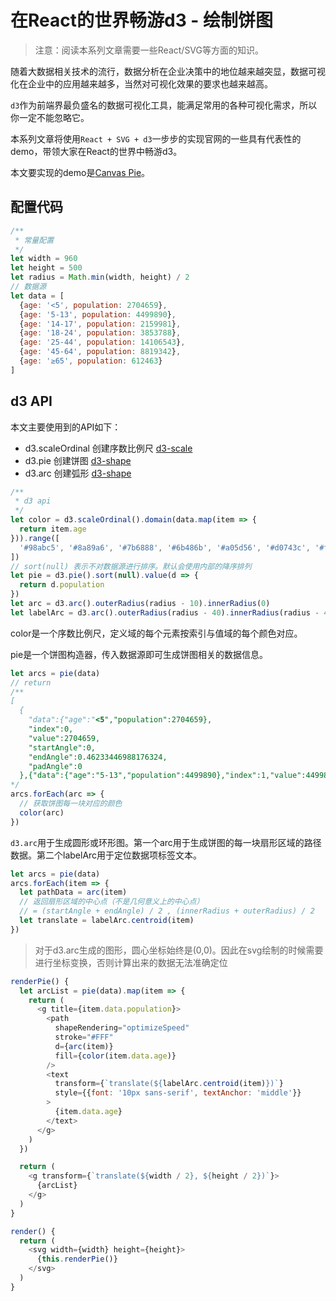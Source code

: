 # 在React的世界畅游d3 - 绘制饼图

> 注意：阅读本系列文章需要一些React/SVG等方面的知识。

随着大数据相关技术的流行，数据分析在企业决策中的地位越来越突显，数据可视化在企业中的应用越来越多，当然对可视化效果的要求也越来越高。

`d3`作为前端界最负盛名的数据可视化工具，能满足常用的各种可视化需求，所以你一定不能忽略它。

本系列文章将使用`React + SVG + d3`一步步的实现官网的一些具有代表性的demo，带领大家在React的世界中畅游d3。

本文要实现的demo是[Canvas Pie](http://bl.ocks.org/mbostock/0533f44f2cfabecc5e3a)。

## 配置代码

```js
/**
 * 常量配置
 */
let width = 960
let height = 500
let radius = Math.min(width, height) / 2
// 数据源
let data = [
  {age: '<5', population: 2704659},
  {age: '5-13', population: 4499890},
  {age: '14-17', population: 2159981},
  {age: '18-24', population: 3853788},
  {age: '25-44', population: 14106543},
  {age: '45-64', population: 8819342},
  {age: '≥65', population: 612463}
]
```

## d3 API

本文主要使用到的API如下：

- d3.scaleOrdinal 创建序数比例尺 [d3-scale](https://github.com/simongfxu/simongfxu.github.com/blob/master/d3-explorer/api/d3-scale.md)
- d3.pie 创建饼图 [d3-shape](https://github.com/simongfxu/simongfxu.github.com/blob/master/d3-explorer/api/d3-shape.md)
- d3.arc 创建弧形 [d3-shape](https://github.com/simongfxu/simongfxu.github.com/blob/master/d3-explorer/api/d3-shape.md)

```js
/**
 * d3 api
 */
let color = d3.scaleOrdinal().domain(data.map(item => {
  return item.age
})).range([
  '#98abc5', '#8a89a6', '#7b6888', '#6b486b', '#a05d56', '#d0743c', '#ff8c00'
])
// sort(null) 表示不对数据源进行排序。默认会使用内部的降序排列
let pie = d3.pie().sort(null).value(d => {
  return d.population
})
let arc = d3.arc().outerRadius(radius - 10).innerRadius(0)
let labelArc = d3.arc().outerRadius(radius - 40).innerRadius(radius - 40)
```

 color是一个序数比例尺，定义域的每个元素按索引与值域的每个颜色对应。

 pie是一个饼图构造器，传入数据源即可生成饼图相关的数据信息。

```js
let arcs = pie(data)
// return
/**
[
  {
    "data":{"age":"<5","population":2704659},
    "index":0,
    "value":2704659,
    "startAngle":0,
    "endAngle":0.46233446988176324,
    "padAngle":0
  },{"data":{"age":"5-13","population":4499890},"index":1,"value":4499890,"startAngle":0.46233446988176324,"endAngle":1.2315457670087755,"padAngle":0},{"data":{"age":"14-17","population":2159981},"index":2,"value":2159981,"startAngle":1.2315457670087755,"endAngle":1.6007729674024964,"padAngle":0},{"data":{"age":"18-24","population":3853788},"index":3,"value":3853788,"startAngle":1.6007729674024964,"endAngle":2.2595395742156663,"padAngle":0},{"data":{"age":"25-44","population":14106543},"index":4,"value":14106543,"startAngle":2.2595395742156663,"endAngle":4.670912349774174,"padAngle":0},{"data":{"age":"45-64","population":8819342},"index":5,"value":8819342,"startAngle":4.670912349774174,"endAngle":6.178490868277234,"padAngle":0},{"data":{"age":"≥65","population":612463},"index":6,"value":612463,"startAngle":6.178490868277234,"endAngle":6.283185307179585,"padAngle":0}]
*/
arcs.forEach(arc => {
  // 获取饼图每一块对应的颜色
  color(arc)
})
```

`d3.arc`用于生成圆形或环形图。第一个arc用于生成饼图的每一块扇形区域的路径数据。第二个labelArc用于定位数据项标签文本。

```js
let arcs = pie(data)
arcs.forEach(item => {
  let pathData = arc(item)
  // 返回扇形区域的中心点（不是几何意义上的中心点）
  // = (startAngle + endAngle) / 2 , (innerRadius + outerRadius) / 2
  let translate = labelArc.centroid(item)
})
```

> 对于d3.arc生成的图形，圆心坐标始终是(0,0)。因此在svg绘制的时候需要进行坐标变换，否则计算出来的数据无法准确定位

```js
renderPie() {
  let arcList = pie(data).map(item => {
    return (
      <g title={item.data.population}>
        <path
          shapeRendering="optimizeSpeed"
          stroke="#FFF"
          d={arc(item)}
          fill={color(item.data.age)}
        />
        <text
          transform={`translate(${labelArc.centroid(item)})`}
          style={{font: '10px sans-serif', textAnchor: 'middle'}}
        >
          {item.data.age}
        </text>
      </g>
    )
  })

  return (
    <g transform={`translate(${width / 2}, ${height / 2})`}>
      {arcList}
    </g>
  )
}

render() {
  return (
    <svg width={width} height={height}>
      {this.renderPie()}
    </svg>
  )
}
```
